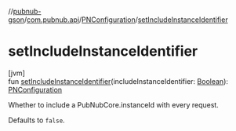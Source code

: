 //[pubnub-gson](../../../index.md)/[com.pubnub.api](../index.md)/[PNConfiguration](index.md)/[setIncludeInstanceIdentifier](set-include-instance-identifier.md)

# setIncludeInstanceIdentifier

[jvm]\
fun [setIncludeInstanceIdentifier](set-include-instance-identifier.md)(includeInstanceIdentifier: [Boolean](https://kotlinlang.org/api/latest/jvm/stdlib/kotlin/-boolean/index.html)): [PNConfiguration](index.md)

Whether to include a PubNubCore.instanceId with every request.

Defaults to `false`.
